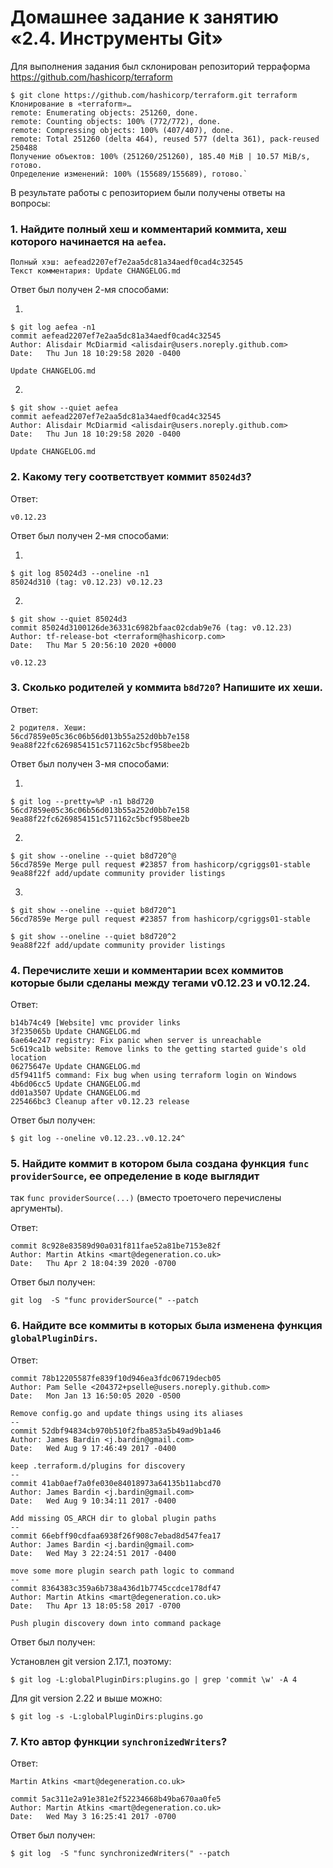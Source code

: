 # Домашнее задание к занятию «2.4. Инструменты Git»

Для выполнения задания был склонирован репозиторий 
терраформа https://github.com/hashicorp/terraform 

    $ git clone https://github.com/hashicorp/terraform.git terraform
    Клонирование в «terraform»…
    remote: Enumerating objects: 251260, done.
    remote: Counting objects: 100% (772/772), done.
    remote: Compressing objects: 100% (407/407), done.
    remote: Total 251260 (delta 464), reused 577 (delta 361), pack-reused 250488
    Получение объектов: 100% (251260/251260), 185.40 MiB | 10.57 MiB/s, готово.
    Определение изменений: 100% (155689/155689), готово.`


В результате работы с репозиторием были получены ответы на вопросы: 

###  1. Найдите полный хеш и комментарий коммита, хеш которого начинается на `aefea`.
    
    Полный хэш: aefead2207ef7e2aa5dc81a34aedf0cad4c32545
    Текст комментария: Update CHANGELOG.md

  Ответ был получен 2-мя способами:

  1)

    $ git log aefea -n1
    commit aefead2207ef7e2aa5dc81a34aedf0cad4c32545
    Author: Alisdair McDiarmid <alisdair@users.noreply.github.com>
    Date:   Thu Jun 18 10:29:58 2020 -0400

    Update CHANGELOG.md


  2)
    
    $ git show --quiet aefea
    commit aefead2207ef7e2aa5dc81a34aedf0cad4c32545
    Author: Alisdair McDiarmid <alisdair@users.noreply.github.com>
    Date:   Thu Jun 18 10:29:58 2020 -0400

    Update CHANGELOG.md


### 2. Какому тегу соответствует коммит `85024d3`?

  Ответ:

    v0.12.23
 
  Ответ был получен 2-мя способами:
 
  1)

    $ git log 85024d3 --oneline -n1
    85024d310 (tag: v0.12.23) v0.12.23

  2)

    $ git show --quiet 85024d3
    commit 85024d3100126de36331c6982bfaac02cdab9e76 (tag: v0.12.23)
    Author: tf-release-bot <terraform@hashicorp.com>
    Date:   Thu Mar 5 20:56:10 2020 +0000

    v0.12.23
    
 
### 3. Сколько родителей у коммита `b8d720`? Напишите их хеши.

  Ответ:

    2 родителя. Хеши:
    56cd7859e05c36c06b56d013b55a252d0bb7e158
    9ea88f22fc6269854151c571162c5bcf958bee2b

  Ответ был получен 3-мя способами:
 
  1)
  
    $ git log --pretty=%P -n1 b8d720
    56cd7859e05c36c06b56d013b55a252d0bb7e158 9ea88f22fc6269854151c571162c5bcf958bee2b

  2)
 
    $ git show --oneline --quiet b8d720^@
    56cd7859e Merge pull request #23857 from hashicorp/cgriggs01-stable
    9ea88f22f add/update community provider listings
 
 
  3)
    $ git show --oneline --quiet b8d720^1
    56cd7859e Merge pull request #23857 from hashicorp/cgriggs01-stable

    $ git show --oneline --quiet b8d720^2
    9ea88f22f add/update community provider listings


### 4. Перечислите хеши и комментарии всех коммитов которые были сделаны между тегами  v0.12.23 и v0.12.24.

 Ответ:
    
    b14b74c49 [Website] vmc provider links
    3f235065b Update CHANGELOG.md
    6ae64e247 registry: Fix panic when server is unreachable
    5c619ca1b website: Remove links to the getting started guide's old location
    06275647e Update CHANGELOG.md
    d5f9411f5 command: Fix bug when using terraform login on Windows
    4b6d06cc5 Update CHANGELOG.md
    dd01a3507 Update CHANGELOG.md
    225466bc3 Cleanup after v0.12.23 release
 
 Ответ был получен:
  
    $ git log --oneline v0.12.23..v0.12.24^


### 5. Найдите коммит в котором была создана функция `func providerSource`, ее определение в коде выглядит 
так `func providerSource(...)` (вместо троеточего перечислены аргументы).

 Ответ:

    commit 8c928e83589d90a031f811fae52a81be7153e82f
    Author: Martin Atkins <mart@degeneration.co.uk>
    Date:   Thu Apr 2 18:04:39 2020 -0700


 Ответ был получен:

    git log  -S "func providerSource(" --patch



### 6. Найдите все коммиты в которых была изменена функция `globalPluginDirs`.

Ответ:

    commit 78b12205587fe839f10d946ea3fdc06719decb05
    Author: Pam Selle <204372+pselle@users.noreply.github.com>
    Date:   Mon Jan 13 16:50:05 2020 -0500

    Remove config.go and update things using its aliases
    --
    commit 52dbf94834cb970b510f2fba853a5b49ad9b1a46
    Author: James Bardin <j.bardin@gmail.com>
    Date:   Wed Aug 9 17:46:49 2017 -0400

    keep .terraform.d/plugins for discovery
    --
    commit 41ab0aef7a0fe030e84018973a64135b11abcd70
    Author: James Bardin <j.bardin@gmail.com>
    Date:   Wed Aug 9 10:34:11 2017 -0400

    Add missing OS_ARCH dir to global plugin paths
    --
    commit 66ebff90cdfaa6938f26f908c7ebad8d547fea17
    Author: James Bardin <j.bardin@gmail.com>
    Date:   Wed May 3 22:24:51 2017 -0400

    move some more plugin search path logic to command
    --
    commit 8364383c359a6b738a436d1b7745ccdce178df47
    Author: Martin Atkins <mart@degeneration.co.uk>
    Date:   Thu Apr 13 18:05:58 2017 -0700

    Push plugin discovery down into command package


Ответ был получен:

Установлен git version 2.17.1, поэтому:

    $ git log -L:globalPluginDirs:plugins.go | grep 'commit \w' -A 4

Для git version 2.22 и выше можно:

    $ git log -s -L:globalPluginDirs:plugins.go 



### 7. Кто автор функции `synchronizedWriters`? 

  Ответ: 

    Martin Atkins <mart@degeneration.co.uk>

    commit 5ac311e2a91e381e2f52234668b49ba670aa0fe5
    Author: Martin Atkins <mart@degeneration.co.uk>
    Date:   Wed May 3 16:25:41 2017 -0700

  Ответ был получен:

    $ git log  -S "func synchronizedWriters(" --patch
